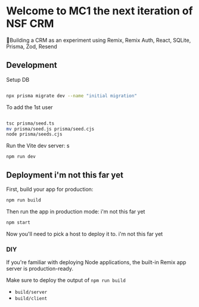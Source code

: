 # Welcome to MC1 the next iteration of NSF CRM

📖Building a CRM as an experiment using Remix, Remix Auth, React, SQLite,
Prisma, Zod, Resend

## Development

Setup DB
```sh

npx prisma migrate dev --name "initial migration"
```

To add the 1st user

```sh

tsc prisma/seed.ts
mv prisma/seed.js prisma/seed.cjs
node prisma/seeds.cjs

```

Run the Vite dev server:
s
```shellscript
npm run dev
```

## Deployment   i'm not this far yet

First, build your app for production:

```sh
npm run build
```


Then run the app in production mode:    i'm not this far yet

```sh
npm start
```

Now you'll need to pick a host to deploy it to.     i'm not this far yet

### DIY

If you're familiar with deploying Node applications, the built-in Remix app server is production-ready.

Make sure to deploy the output of `npm run build`

- `build/server`
- `build/client`
